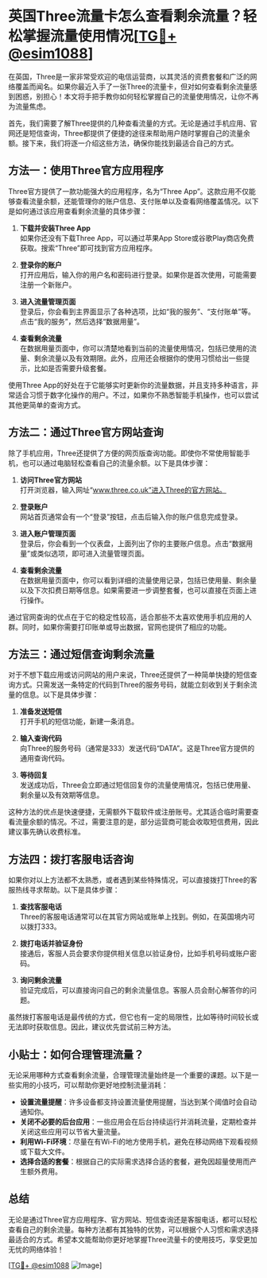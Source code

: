# 英国Three流量卡怎么查看剩余流量？轻松掌握流量使用情况[[TG💪+ @esim1088](https://t.me/s/esim1088)]

在英国，Three是一家非常受欢迎的电信运营商，以其灵活的资费套餐和广泛的网络覆盖而闻名。如果你最近入手了一张Three的流量卡，但对如何查看剩余流量感到困惑，别担心！本文将手把手教你如何轻松掌握自己的流量使用情况，让你不再为流量焦虑。

首先，我们需要了解Three提供的几种查看流量的方式。无论是通过手机应用、官网还是短信查询，Three都提供了便捷的途径来帮助用户随时掌握自己的流量余额。接下来，我们将逐一介绍这些方法，确保你能找到最适合自己的方式。

## 方法一：使用Three官方应用程序

Three官方提供了一款功能强大的应用程序，名为“Three App”。这款应用不仅能够查看流量余额，还能管理你的账户信息、支付账单以及查看网络覆盖情况。以下是如何通过该应用查看剩余流量的具体步骤：

1. **下载并安装Three App**  
   如果你还没有下载Three App，可以通过苹果App Store或谷歌Play商店免费获取。搜索“Three”即可找到官方应用程序。

2. **登录你的账户**  
   打开应用后，输入你的用户名和密码进行登录。如果你是首次使用，可能需要注册一个新账户。

3. **进入流量管理页面**  
   登录后，你会看到主界面显示了各种选项，比如“我的服务”、“支付账单”等。点击“我的服务”，然后选择“数据用量”。

4. **查看剩余流量**  
   在数据用量页面中，你可以清楚地看到当前的流量使用情况，包括已使用的流量、剩余流量以及有效期限。此外，应用还会根据你的使用习惯给出一些提示，比如是否需要升级套餐。

使用Three App的好处在于它能够实时更新你的流量数据，并且支持多种语言，非常适合习惯于数字化操作的用户。不过，如果你不熟悉智能手机操作，也可以尝试其他更简单的查询方式。

## 方法二：通过Three官方网站查询

除了手机应用，Three还提供了方便的网页版查询功能。即使你不常使用智能手机，也可以通过电脑轻松查看自己的流量余额。以下是具体步骤：

1. **访问Three官方网站**  
   打开浏览器，输入网址“www.three.co.uk”进入Three的官方网站。

2. **登录账户**  
   网站首页通常会有一个“登录”按钮，点击后输入你的账户信息完成登录。

3. **进入账户管理页面**  
   登录后，你会看到一个仪表盘，上面列出了你的主要账户信息。点击“数据用量”或类似选项，即可进入流量管理页面。

4. **查看剩余流量**  
   在数据用量页面中，你可以看到详细的流量使用记录，包括已使用量、剩余量以及下次扣费日期等信息。如果需要进一步调整套餐，也可以直接在页面上进行操作。

通过官网查询的优点在于它的稳定性较高，适合那些不太喜欢使用手机应用的人群。同时，如果你需要打印账单或导出数据，官网也提供了相应的功能。

## 方法三：通过短信查询剩余流量

对于不想下载应用或访问网站的用户来说，Three还提供了一种简单快捷的短信查询方式。只需发送一条特定的代码到Three的服务号码，就能立刻收到关于剩余流量的信息。以下是具体步骤：

1. **准备发送短信**  
   打开手机的短信功能，新建一条消息。

2. **输入查询代码**  
   向Three的服务号码（通常是333）发送代码“DATA”。这是Three官方提供的通用查询代码。

3. **等待回复**  
   发送成功后，Three会立即通过短信回复你的流量使用情况，包括已使用量、剩余量以及有效期等信息。

这种方法的优点是快速便捷，无需额外下载软件或注册账号。尤其适合临时需要查看流量余额的情况。不过，需要注意的是，部分运营商可能会收取短信费用，因此建议事先确认收费标准。

## 方法四：拨打客服电话咨询

如果你对以上方法都不太熟悉，或者遇到某些特殊情况，可以直接拨打Three的客服热线寻求帮助。以下是具体步骤：

1. **查找客服电话**  
   Three的客服电话通常可以在其官方网站或账单上找到。例如，在英国境内可以拨打333。

2. **拨打电话并验证身份**  
   接通后，客服人员会要求你提供相关信息以验证身份，比如手机号码或账户密码。

3. **询问剩余流量**  
   验证完成后，可以直接询问自己的剩余流量信息。客服人员会耐心解答你的问题。

虽然拨打客服电话是最传统的方式，但它也有一定的局限性，比如等待时间较长或无法即时获取信息。因此，建议优先尝试前三种方法。

## 小贴士：如何合理管理流量？

无论采用哪种方式查看剩余流量，合理管理流量始终是一个重要的课题。以下是一些实用的小技巧，可以帮助你更好地控制流量消耗：

- **设置流量提醒**：许多设备都支持设置流量使用提醒，当达到某个阈值时会自动通知你。
- **关闭不必要的后台应用**：一些应用会在后台持续运行并消耗流量，定期检查并关闭这些应用可以节省大量流量。
- **利用Wi-Fi环境**：尽量在有Wi-Fi的地方使用手机，避免在移动网络下观看视频或下载大文件。
- **选择合适的套餐**：根据自己的实际需求选择合适的套餐，避免因超量使用而产生额外费用。

## 总结

无论是通过Three官方应用程序、官方网站、短信查询还是客服电话，都可以轻松查看自己的剩余流量。每种方法都有其独特的优势，可以根据个人习惯和需求选择最适合的方式。希望本文能帮助你更好地掌握Three流量卡的使用技巧，享受更加无忧的网络体验！

[[TG💪+ @esim1088](https://t.me/s/esim1088) ![Image](https://i.postimg.cc/4NQfJmqS/Snipaste-2025-05-13-00-14-12.png)]